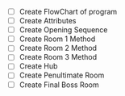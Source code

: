 - [ ] Create FlowChart of program
- [ ] Create Attributes
- [ ] Create Opening Sequence
- [ ] Create Room 1 Method
- [ ] Create Room 2 Method
- [ ] Create Room 3 Method
- [ ] Create Hub
- [ ] Create Penultimate Room
- [ ] Create Final Boss Room
